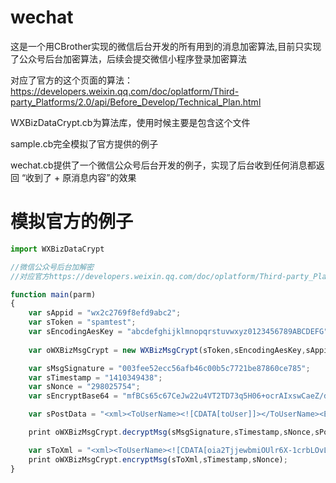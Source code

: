 # wechat
这是一个用CBrother实现的微信后台开发的所有用到的消息加密算法,目前只实现了公众号后台加密算法，后续会提交微信小程序登录加密算法

对应了官方的这个页面的算法：https://developers.weixin.qq.com/doc/oplatform/Third-party_Platforms/2.0/api/Before_Develop/Technical_Plan.html

WXBizDataCrypt.cb为算法库，使用时候主要是包含这个文件

sample.cb完全模拟了官方提供的例子

wechat.cb提供了一个微信公众号后台开发的例子，实现了后台收到任何消息都返回 “收到了 + 原消息内容”的效果

# 模拟官方的例子
```javascript
import WXBizDataCrypt

//微信公众号后台加解密
//对应官方https://developers.weixin.qq.com/doc/oplatform/Third-party_Platforms/2.0/api/Before_Develop/Technical_Plan.html的加解密算法

function main(parm)
{
	var sAppid = "wx2c2769f8efd9abc2";
	var sToken = "spamtest";
	var sEncodingAesKey = "abcdefghijklmnopqrstuvwxyz0123456789ABCDEFG";
	
	var oWXBizMsgCrypt = new WXBizMsgCrypt(sToken,sEncodingAesKey,sAppid);

	var sMsgSignature = "003fee52ecc56afb46c00b5c7721be87860ce785";
	var sTimestamp = "1410349438";
	var sNonce = "298025754";
	var sEncryptBase64 = "mfBCs65c67CeJw22u4VT2TD73q5H06+ocrAIxswCaeZ/d/Lw0msSZFHY0teqgSYiI1zR2gD2DKrB3TIrmX/liNSDrGqS8jSI/WPeKB5VPr7Ezr7gomZAyGCwJSgT1TRFWPfONGJMxuj2nk4faTuspAuVIFQ6SHwZuJBZC7mcJp7Cgr9cUhATQWDbOPaE7ukZBTV2YqyzH+UI2AK+J1S47cE79k1RX8t0hcTz/O0hlK8DGXKnvYv88qKQcI7z4iaajqHfRVZKBNyOODabs+It+ZfM3dWTeFcPgDbGtIEnpt/EDtuuA/zMvtkaKdHdswPnVZQ+xdwbYr3ldGvfT8HlEYEgkgKaThxTFobVlwzu2ZkXCjicbP3xdr15Iq48ObgzPpqYuZ3IEoyggZDKClquk0u0orMck4GTF/XyE8yGzc4=";

	var sPostData = "<xml><ToUserName><![CDATA[toUser]]></ToUserName><Encrypt><![CDATA[" + sEncryptBase64 + "]]></Encrypt></xml>";

	print oWXBizMsgCrypt.decryptMsg(sMsgSignature,sTimestamp,sNonce,sPostData);

	var sToXml = "<xml><ToUserName><![CDATA[oia2TjjewbmiOUlr6X-1crbLOvLw]]></ToUserName><FromUserName><![CDATA[gh_7f083739789a]]></FromUserName><CreateTime>1407743423</CreateTime><MsgType><![CDATA[video]]></MsgType><Video><MediaId><![CDATA[eYJ1MbwPRJtOvIEabaxHs7TX2D-HV71s79GUxqdUkjm6Gs2Ed1KF3ulAOA9H1xG0]]></MediaId><Title><![CDATA[testCallBackReplyVideo]]></Title><Description><![CDATA[testCallBackReplyVideo]]></Description></Video></xml>";
	print oWXBizMsgCrypt.encryptMsg(sToXml,sTimestamp,sNonce);
}
```
